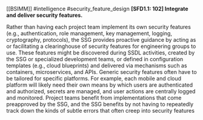 [[BSIMM]] #intelligence #security_feature_design
**[SFD1.1: 102] Integrate and deliver security features.**


Rather than having each project team implement its own security features (e.g., authentication, role management, key management, logging, cryptography, protocols), the SSG provides proactive guidance by acting as or facilitating a clearinghouse of security features for engineering groups to use. These features might be discovered during SSDL activities, created by the SSG or specialized development teams, or defined in configuration templates (e.g., cloud blueprints) and delivered via mechanisms such as containers, microservices, and APIs. Generic security features often have to be tailored for specific platforms. For example, each mobile and cloud platform will likely need their own means by which users are authenticated and authorized, secrets are managed, and user actions are centrally logged and monitored. Project teams benefit from implementations that come preapproved by the SSG, and the SSG benefits by not having to repeatedly track down the kinds of subtle errors that often creep into security features



